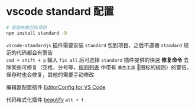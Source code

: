 # vscode standard 配置
```bash
# 安装依赖包到项目
npm install standard -D
```

`vscode-standardjs` 插件需要安装 `standard` 包到项目，之后不遵循 `standard` 规范的代码都会有警告  
`cmd + shift + p` 输入 `fix all` 后可选择 `standard` 插件提供的快速 **修复命令** 去除某些可修复（空格，分号等，[规则列表](http://eslint.cn/docs/rules/) 中带有 `黄色工具` 图标的规则）的警告，保存时也会修复，其他的需要手动修改

编辑器配置插件 [EditorConfig for VS Code](./docs/FE-ENV.md#插件介绍)  

代码格式化插件 [beautify](./docs/FE-ENV.md#插件介绍) `alt + f`  
